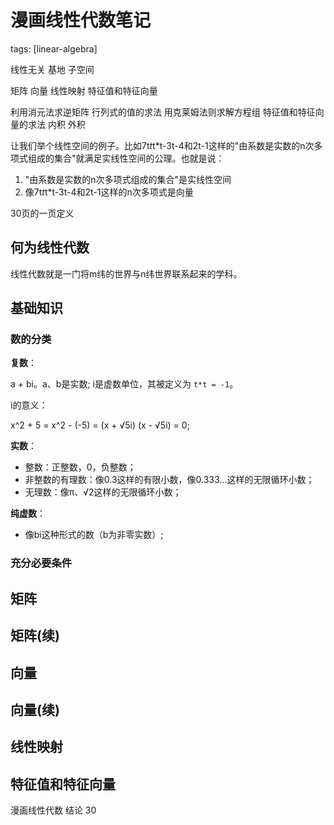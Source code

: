 # 漫画线性代数笔记

tags: [linear-algebra]

线性无关
基地
子空间

矩阵
向量
线性映射
特征值和特征向量



利用消元法求逆矩阵
行列式的值的求法
用克莱姆法则求解方程组
特征值和特征向量的求法
内积
外积


让我们举个线性空间的例子。比如7t*t*t*t-3t-4和2t-1这样的"由系数是实数的n次多项式组成的集合"就满足实线性空间的公理。也就是说：
1. "由系数是实数的n次多项式组成的集合"是实线性空间
2. 像7t*t*t*t-3t-4和2t-1这样的n次多项式是向量

30页的一页定义

## 何为线性代数

线性代数就是一门将m纬的世界与n纬世界联系起来的学科。

## 基础知识

### 数的分类

**复数**：

a + bi。a、b是实数; i是虚数单位，其被定义为 `t*t = -1`。

i的意义：

x^2 + 5 = x^2 - (-5) = (x + √5i) (x - √5i) = 0;

**实数**：

- 整数：正整数，0，负整数；
- 非整数的有理数：像0.3这样的有限小数，像0.333...这样的无限循环小数；
- 无理数：像π、√2这样的无限循环小数；

**纯虚数**：

- 像bi这种形式的数（b为非零实数）;

### 充分必要条件


## 矩阵

## 矩阵(续)

## 向量

## 向量(续)

## 线性映射

## 特征值和特征向量






漫画线性代数
结论 30


[1]:http://spaces.ac.cn/index.php/tag/%E7%9F%A9%E9%98%B5/  "科学空间-矩阵"
[2]:http://www.tongji.edu.cn/~math/xxds/ "同济大学线性代数精品课程教案"
